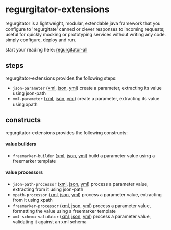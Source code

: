 # regurgitator-extensions

regurgitator is a lightweight, modular, extendable java framework that you configure to 'regurgitate' canned or clever responses to incoming requests; useful for quickly mocking or prototyping services without writing any code. simply configure, deploy and run.

start your reading here: [regurgitator-all](http://github.com/talmeym/regurgitator-all#regurgitator)

## steps

regurgitator-extensions provides the following steps:
- ``json-parameter`` ([xml](https://talmeym.github.io/regurgitator-extensions-xml#json-parameter), [json](https://talmeym.github.io/regurgitator-extensions-json#json-parameter), [yml](https://talmeym.github.io/regurgitator-extensions-yml#json-parameter)) create a parameter, extracting its value using json-path
- ``xml-parameter`` ([xml](https://talmeym.github.io/regurgitator-extensions-xml#xml-parameter), [json](https://talmeym.github.io/regurgitator-extensions-json#xml-parameter), [yml](https://talmeym.github.io/regurgitator-extensions-yml#xml-parameter)) create a parameter, extracting its value using xpath

## constructs

regurgitator-extensions provides the following constructs:
#### value builders
- ``freemarker-builder`` ([xml](https://talmeym.github.io/regurgitator-extensions-xml#freemarker-builder), [json](https://talmeym.github.io/regurgitator-extensions-json#freemarker-builder), [yml](https://talmeym.github.io/regurgitator-extensions-yml#freemarker-builder)) build a parameter value using a freemarker template

#### value processors
- ``json-path-processor`` ([xml](https://talmeym.github.io/regurgitator-extensions-xml#json-path-processor), [json](https://talmeym.github.io/regurgitator-extensions-json#json-path-processor), [yml](https://talmeym.github.io/regurgitator-extensions-yml#json-path-processor)) process a parameter value, extracting from it using json-path
- ``xpath-processor`` ([xml](https://talmeym.github.io/regurgitator-extensions-xml#xpath-processor), [json](https://talmeym.github.io/regurgitator-extensions-json#xpath-processor), [yml](https://talmeym.github.io/regurgitator-extensions-yml#xpath-processor)) process a parameter value, extracting from it using xpath
- ``freemarker-processor`` ([xml](https://talmeym.github.io/regurgitator-extensions-xml#freemarker-processor), [json](https://talmeym.github.io/regurgitator-extensions-json#freemarker-processor), [yml](https://talmeym.github.io/regurgitator-extensions-yml#freemarker-processor)) process a parameter value, formatting the value using a freemarker template
- ``xml-schema-validator`` ([xml](https://talmeym.github.io/regurgitator-extensions-xml#xml-schema-validator), [json](https://talmeym.github.io/regurgitator-extensions-json#xml-schema-validator), [yml](https://talmeym.github.io/regurgitator-extensions-yml#xml-schema-validator)) process a parameter value, validating it against an xml schema


